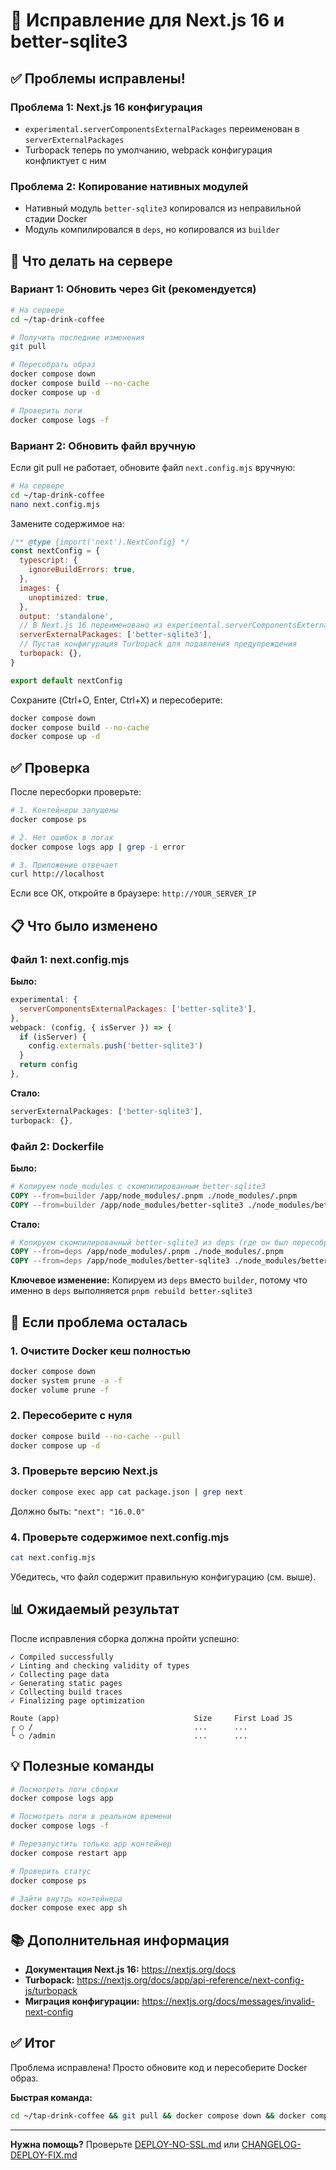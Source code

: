 # 🔧 Исправление для Next.js 16 и better-sqlite3

## ✅ Проблемы исправлены!

### Проблема 1: Next.js 16 конфигурация
- `experimental.serverComponentsExternalPackages` переименован в `serverExternalPackages`
- Turbopack теперь по умолчанию, webpack конфигурация конфликтует с ним

### Проблема 2: Копирование нативных модулей
- Нативный модуль `better-sqlite3` копировался из неправильной стадии Docker
- Модуль компилировался в `deps`, но копировался из `builder`

## 🚀 Что делать на сервере

### Вариант 1: Обновить через Git (рекомендуется)

```bash
# На сервере
cd ~/tap-drink-coffee

# Получить последние изменения
git pull

# Пересобрать образ
docker compose down
docker compose build --no-cache
docker compose up -d

# Проверить логи
docker compose logs -f
```

### Вариант 2: Обновить файл вручную

Если git pull не работает, обновите файл `next.config.mjs` вручную:

```bash
# На сервере
cd ~/tap-drink-coffee
nano next.config.mjs
```

Замените содержимое на:

```javascript
/** @type {import('next').NextConfig} */
const nextConfig = {
  typescript: {
    ignoreBuildErrors: true,
  },
  images: {
    unoptimized: true,
  },
  output: 'standalone',
  // В Next.js 16 переименовано из experimental.serverComponentsExternalPackages
  serverExternalPackages: ['better-sqlite3'],
  // Пустая конфигурация Turbopack для подавления предупреждения
  turbopack: {},
}

export default nextConfig
```

Сохраните (Ctrl+O, Enter, Ctrl+X) и пересоберите:

```bash
docker compose down
docker compose build --no-cache
docker compose up -d
```

## ✅ Проверка

После пересборки проверьте:

```bash
# 1. Контейнеры запущены
docker compose ps

# 2. Нет ошибок в логах
docker compose logs app | grep -i error

# 3. Приложение отвечает
curl http://localhost
```

Если все ОК, откройте в браузере: `http://YOUR_SERVER_IP`

## 📋 Что было изменено

### Файл 1: next.config.mjs

**Было:**
```javascript
experimental: {
  serverComponentsExternalPackages: ['better-sqlite3'],
},
webpack: (config, { isServer }) => {
  if (isServer) {
    config.externals.push('better-sqlite3')
  }
  return config
},
```

**Стало:**
```javascript
serverExternalPackages: ['better-sqlite3'],
turbopack: {},
```

### Файл 2: Dockerfile

**Было:**
```dockerfile
# Копируем node_modules с скомпилированным better-sqlite3
COPY --from=builder /app/node_modules/.pnpm ./node_modules/.pnpm
COPY --from=builder /app/node_modules/better-sqlite3 ./node_modules/better-sqlite3
```

**Стало:**
```dockerfile
# Копируем скомпилированный better-sqlite3 из deps (где он был пересобран)
COPY --from=deps /app/node_modules/.pnpm ./node_modules/.pnpm
COPY --from=deps /app/node_modules/better-sqlite3 ./node_modules/better-sqlite3
```

**Ключевое изменение:** Копируем из `deps` вместо `builder`, потому что именно в `deps` выполняется `pnpm rebuild better-sqlite3`

## 🐛 Если проблема осталась

### 1. Очистите Docker кеш полностью

```bash
docker compose down
docker system prune -a -f
docker volume prune -f
```

### 2. Пересоберите с нуля

```bash
docker compose build --no-cache --pull
docker compose up -d
```

### 3. Проверьте версию Next.js

```bash
docker compose exec app cat package.json | grep next
```

Должно быть: `"next": "16.0.0"`

### 4. Проверьте содержимое next.config.mjs

```bash
cat next.config.mjs
```

Убедитесь, что файл содержит правильную конфигурацию (см. выше).

## 📊 Ожидаемый результат

После исправления сборка должна пройти успешно:

```
✓ Compiled successfully
✓ Linting and checking validity of types
✓ Collecting page data
✓ Generating static pages
✓ Collecting build traces
✓ Finalizing page optimization

Route (app)                              Size     First Load JS
┌ ○ /                                    ...      ...
└ ○ /admin                               ...      ...
```

## 💡 Полезные команды

```bash
# Посмотреть логи сборки
docker compose logs app

# Посмотреть логи в реальном времени
docker compose logs -f

# Перезапустить только app контейнер
docker compose restart app

# Проверить статус
docker compose ps

# Зайти внутрь контейнера
docker compose exec app sh
```

## 📚 Дополнительная информация

- **Документация Next.js 16:** https://nextjs.org/docs
- **Turbopack:** https://nextjs.org/docs/app/api-reference/next-config-js/turbopack
- **Миграция конфигурации:** https://nextjs.org/docs/messages/invalid-next-config

## ✅ Итог

Проблема исправлена! Просто обновите код и пересоберите Docker образ.

**Быстрая команда:**
```bash
cd ~/tap-drink-coffee && git pull && docker compose down && docker compose build --no-cache && docker compose up -d
```

---

**Нужна помощь?** Проверьте [DEPLOY-NO-SSL.md](DEPLOY-NO-SSL.md) или [CHANGELOG-DEPLOY-FIX.md](CHANGELOG-DEPLOY-FIX.md)

